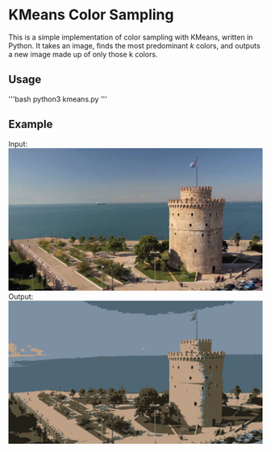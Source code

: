 # KMeans Color Sampling

This is a simple implementation of color sampling with KMeans, written in Python. It takes an image, finds the most predominant *k* colors, and outputs a new image made up of only those k colors.

## Usage
'''bash
python3 kmeans.py
'''

## Example
Input: ![Example input](images/example_input.png)
Output: ![Example output](images/example_output.png)